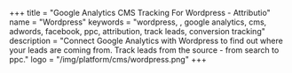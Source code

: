 +++
title = "Google Analytics CMS Tracking For Wordpress - Attributio"
name = "Wordpress"
keywords = "wordpress, , google analytics, cms, adwords, facebook, ppc, attribution, track leads, conversion tracking"
description = "Connect Google Analytics with Wordpress to find out where your leads are coming from. Track leads from the source - from search to ppc."
logo = "/img/platform/cms/wordpress.png"
+++
